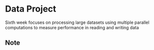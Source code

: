 # Data Project
Sixth week focuses on processing large datasets using multiple parallel computations to measure performance in reading and writing data

## Note
